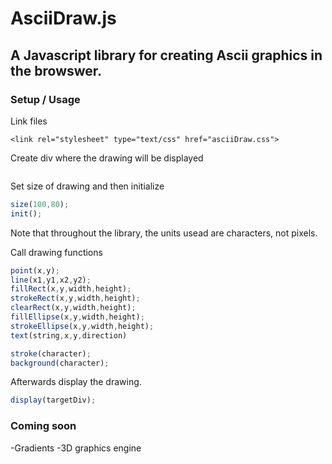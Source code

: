 # AsciiDraw.js

## A Javascript library for creating Ascii graphics in the browswer.

### Setup / Usage
Link files
```javascript<script src="asciiDraw.js"></script>
<link rel="stylesheet" type="text/css" href="asciiDraw.css">
```

Create div where the drawing will be displayed
```javascript<div id="asciiCanvas"></div>
```

Set size of drawing and then initialize
```javascript
size(100,80);
init();
```
Note that throughout the library, the units usead are characters, not pixels.

Call drawing functions
```javascript
point(x,y);
line(x1,y1,x2,y2);
fillRect(x,y,width,height);
strokeRect(x,y,width,height);
clearRect(x,y,width,height);
fillEllipse(x,y,width,height);
strokeEllipse(x,y,width,height);
text(string,x,y,direction)
```

```javascript
stroke(character);
background(character);
```

Afterwards display the drawing.
```javascript
display(targetDiv);
```

### Coming soon
-Gradients
-3D graphics engine